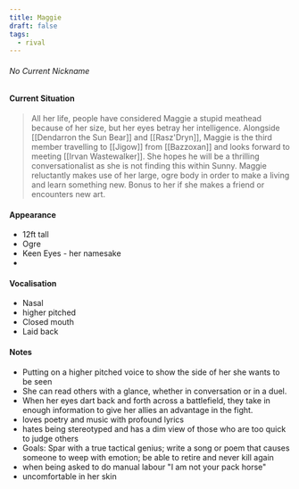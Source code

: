 ```yaml
---
title: Maggie
draft: false
tags:
  - rival
---
```


###### No Current Nickname

#### Current Situation 
> All her life, people have considered Maggie a stupid meathead because of her size, but her eyes betray her intelligence. Alongside [[Dendarron the Sun Bear]] and [[Rasz'Dryn]], Maggie is the third member travelling to [[Jigow]] from [[Bazzoxan]] and looks forward to meeting [[Irvan Wastewalker]]. She hopes he will be a thrilling conversationalist as she is not finding this within Sunny. Maggie reluctantly makes use of her large, ogre body in order to make a living and learn something new. Bonus to her if she makes a friend or encounters new art.

#### Appearance
- 12ft tall 
- Ogre
- Keen Eyes - her namesake
- 

#### Vocalisation

- Nasal
- higher pitched
- Closed mouth
- Laid back

#### Notes
- Putting on a higher pitched voice to show the side of her she wants to be seen
- She can read others with a glance, whether in conversation or in a duel. 
- When her eyes dart back and forth across a battlefield, they take in enough information to give her allies an advantage in the fight.
- loves poetry and music with profound lyrics
- hates being stereotyped and has a dim view of those who are too quick to judge others
- Goals: Spar with a true tactical genius; write a song or poem that causes someone to weep with emotion; be able to retire and never kill again 
- when being asked to do manual labour "I am not your pack horse"
- uncomfortable in her skin 